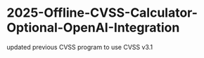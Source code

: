 # 2025-Offline-CVSS-Calculator-Optional-OpenAI-Integration
updated previous CVSS program to use CVSS v3.1
